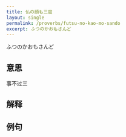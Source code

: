```yaml
---
title: 仏の顔も三度
layout: single
permalink: /proverbs/futsu-no-kao-mo-sando
excerpt: ふつのかおもさんど
---
```


ふつのかおもさんど

## 意思

事不过三

## 解释

## 例句

